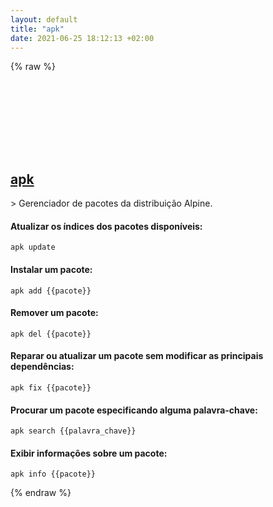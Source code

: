 ```yaml
---
layout: default
title: "apk"
date: 2021-06-25 18:12:13 +02:00
---
```

{% raw %}
<h2 id="apk">
  <a href="/pt_br/linux/apk.html">apk</a> <a href="#apk"><svg class="icon">
    <use href="/assets/images/unicode_sprite.svg#link" />
  </svg></a>
</h2>
> Gerenciador de pacotes da distribuição Alpine.

#### Atualizar os índices dos pacotes disponíveis:
```shell
apk update
```
#### Instalar um pacote:
```shell
apk add {{pacote}}
```
#### Remover um pacote:
```shell
apk del {{pacote}}
```
#### Reparar ou atualizar um pacote sem modificar as principais dependências:
```shell
apk fix {{pacote}}
```
#### Procurar um pacote especificando alguma palavra-chave:
```shell
apk search {{palavra_chave}}
```
#### Exibir informações sobre um pacote:
```shell
apk info {{pacote}}
```
{% endraw %}